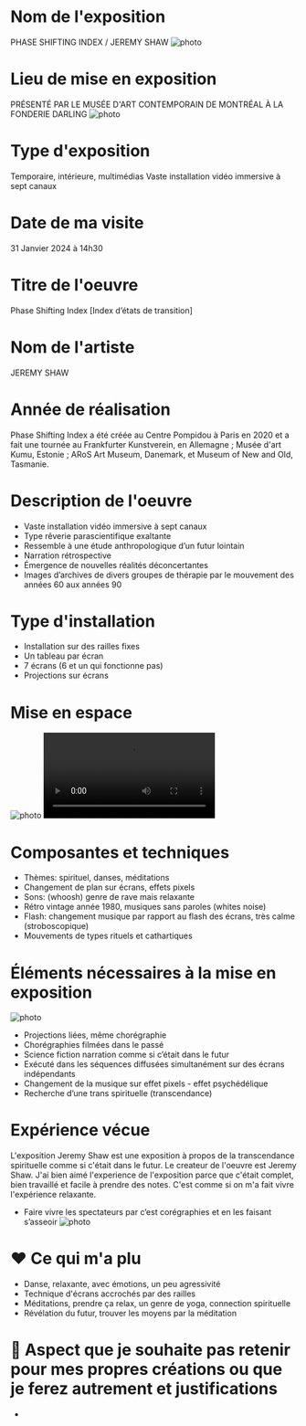 # Nom de l'exposition
PHASE SHIFTING INDEX / JEREMY SHAW
![photo](Medias/1_Nom.jpg)


# Lieu de mise en exposition
PRÉSENTÉ PAR LE MUSÉE D'ART CONTEMPORAIN DE MONTRÉAL À LA FONDERIE DARLING
![photo](Medias/2_entree.jpg)


# Type d'exposition
Temporaire, intérieure, multimédias
Vaste installation vidéo immersive à sept canaux


# Date de ma visite
31 Janvier 2024 à 14h30


# Titre de l'oeuvre
Phase Shifting Index [Index d’états de transition]


# Nom de l'artiste
JEREMY SHAW


# Année de réalisation
Phase Shifting Index a été créée au Centre Pompidou à Paris en 2020 et a fait une tournée au Frankfurter Kunstverein, en Allemagne ; Musée d'art Kumu, Estonie ; ARoS Art Museum, Danemark, et Museum of New and Old, Tasmanie.


# Description de l'oeuvre
- Vaste installation vidéo immersive à sept canaux
- Type rêverie parascientifique exaltante
- Ressemble à une étude anthropologique d’un futur lointain
- Narration rétrospective
- Émergence de nouvelles réalités déconcertantes
- Images d’archives de divers groupes de thérapie par le mouvement des années 60 aux années 90 


# Type d'installation
- Installation sur des railles fixes
- Un tableau par écran
- 7 écrans (6 et un qui fonctionne pas)
- Projections sur écrans



# Mise en espace
![photo](Medias/3_Croquis.png)
![video](IMG_0221.mov)


# Composantes et techniques
- Thèmes: spirituel, danses, méditations
- Changement de plan sur écrans, effets pixels
- Sons: (whoosh) genre de rave mais relaxante
- Rétro vintage année 1980, musiques sans paroles (whites noise)
- Flash: changement musique par rapport au flash des écrans, très calme (stroboscopique)
- Mouvements de types rituels et cathartiques


# Éléments nécessaires à la mise en exposition
![photo](IMG_0236.jpg)
- Projections liées, même chorégraphie
- Chorégraphies filmées dans le passé
- Science fiction narration comme si c’était dans le futur
- Exécuté dans les séquences diffusées simultanément sur des écrans indépendants
- Changement de la musique sur effet pixels - effet psychédélique
- Recherche d’une trans spirituelle (transcendance)


# Expérience vécue
L'exposition Jeremy Shaw est une exposition à propos de la transcendance spirituelle comme si c'était dans le futur. Le createur de l'oeuvre est Jeremy Shaw. J'ai bien aimé l'experience de l'exposition parce que c'était complet, bien travaillé et facile à prendre des notes. C'est comme si on m'a fait vivre l'expérience relaxante.
- Faire vivre les spectateurs par c’est corégraphies et en les faisant s’asseoir
![photo](Medias/5_danse.jpg)


# ❤️ Ce qui m'a plu
- Danse, relaxante, avec émotions, un peu agressivité
- Technique d'écrans accrochés par des railles
- Méditations, prendre ça relax, un genre de yoga, connection spirituelle
- Révélation du futur, trouver les moyens par la méditation


# 🤔 Aspect que je souhaite pas retenir pour mes propres créations ou que je ferez autrement et justifications
- 
